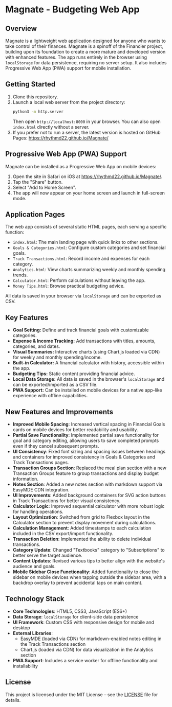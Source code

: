 # Magnate - Budgeting Web App

## Overview

Magnate is a lightweight web application designed for anyone who wants to take control of their finances. Magnate is a spinoff of the Financier project, building upon its foundation to create a more mature and developed version with enhanced features. The app runs entirely in the browser using `localStorage` for data persistence, requiring no server setup. It also includes Progressive Web App (PWA) support for mobile installation.

## Getting Started

1. Clone this repository.
2. Launch a local web server from the project directory:
   ```bash
   python3 -m http.server
   ```
   Then open `http://localhost:8000` in your browser. You can also open `index.html` directly without a server.
3. If you prefer not to run a server, the latest version is hosted on GitHub Pages:
   <https://rhythmd22.github.io/Magnate/>

## Progressive Web App (PWA) Support

Magnate can be installed as a Progressive Web App on mobile devices:
1. Open the site in Safari on iOS at <https://rhythmd22.github.io/Magnate/>.
2. Tap the "Share" button.
3. Select "Add to Home Screen".
4. The app will now appear on your home screen and launch in full-screen mode.

## Application Pages

The web app consists of several static HTML pages, each serving a specific function:

- `index.html`: The main landing page with quick links to other sections.
- `Goals & Categories.html`: Configure custom categories and set financial goals.
- `Track Transactions.html`: Record income and expenses for each category.
- `Analytics.html`: View charts summarizing weekly and monthly spending trends.
- `Calculator.html`: Perform calculations without leaving the app.
- `Money Tips.html`: Browse practical budgeting advice.

All data is saved in your browser via `localStorage` and can be exported as CSV.

## Key Features

- **Goal Setting:** Define and track financial goals with customizable categories.
- **Expense & Income Tracking:** Add transactions with titles, amounts, categories, and dates.
- **Visual Summaries:** Interactive charts (using Chart.js loaded via CDN) for weekly and monthly spending/income.
- **Built-in Calculator:** A financial calculator with history, accessible within the app.
- **Budgeting Tips:** Static content providing financial advice.
- **Local Data Storage:** All data is saved in the browser's `localStorage` and can be exported/imported as a CSV file.
- **PWA Support:** Can be installed on mobile devices for a native app-like experience with offline capabilities.

## New Features and Improvements

- **Improved Mobile Spacing**: Increased vertical spacing in Financial Goals cards on mobile devices for better readability and usability.
- **Partial Save Functionality**: Implemented partial save functionality for goal and category editing, allowing users to save completed prompts even if they cancel subsequent prompts.
- **UI Consistency**: Fixed font sizing and spacing issues between headings and containers for improved consistency in Goals & Categories and Track Transactions pages.
- **Transaction Groups Section**: Replaced the meal plan section with a new Transaction Groups feature to group transactions and display budget information.
- **Notes Section**: Added a new notes section with markdown support via EasyMDE CDN integration.
- **UI Improvements**: Added background containers for SVG action buttons in Track Transactions for better visual consistency.
- **Calculator Logic**: Improved sequential calculator with more robust logic for handling operations.
- **Layout Optimization**: Switched from grid to Flexbox layout in the Calculator section to prevent display movement during calculations.
- **Calculation Management**: Added timestamps to each calculation included in the CSV export/import functionality.
- **Transaction Deletion**: Implemented the ability to delete individual transactions.
- **Category Update**: Changed "Textbooks" category to "Subscriptions" to better serve the target audience.
- **Content Updates**: Revised various tips to better align with the website's audience and goals.
- **Mobile Sidebar Close Functionality**: Added functionality to close the sidebar on mobile devices when tapping outside the sidebar area, with a backdrop overlay to prevent accidental taps on main content.

## Technology Stack

- **Core Technologies**: HTML5, CSS3, JavaScript (ES6+)
- **Data Storage**: `localStorage` for client-side data persistence
- **UI Framework**: Custom CSS with responsive design for mobile and desktop
- **External Libraries**: 
  - EasyMDE (loaded via CDN) for markdown-enabled notes editing in the Track Transactions section
  - Chart.js (loaded via CDN) for data visualization in the Analytics section
- **PWA Support**: Includes a service worker for offline functionality and installability

## License

This project is licensed under the MIT License – see the [LICENSE](LICENSE) file for details.
